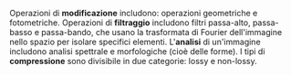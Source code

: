 Operazioni di **modificazione** includono: operazioni geometriche e fotometriche.
Operazioni di **filtraggio** includono filtri passa-alto, passa-basso e passa-bando, che usano la trasformata di Fourier dell'immagine nello spazio per isolare specifici elementi.
L'**analisi** di un'immagine includono analisi spettrale e morfologiche (cioè delle forme).
I tipi di **compressione** sono divisibile in due categorie: lossy e non-lossy.